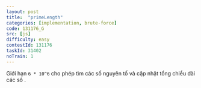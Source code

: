 ```yaml
---
layout: post
title:  "primeLength"
categories: [implementation, brute-force]
code: 131176_G
src: [js]
difficulty: easy
contestId: 131176
taskId: 31402
noTrain: 1
---
```


Giới hạn `6 * 10^6` cho phép tìm các số nguyên tố  và cập nhật tổng chiều dài các số .
